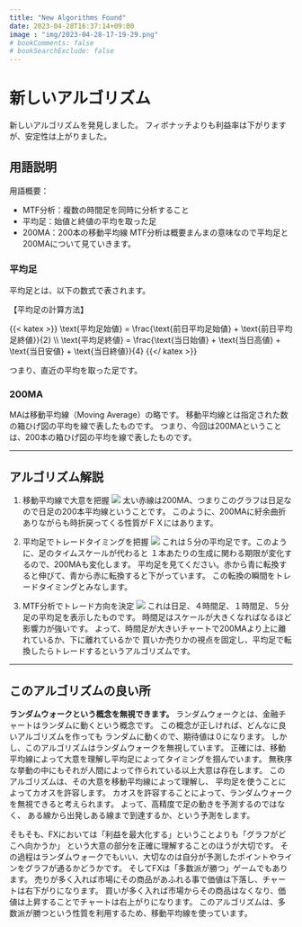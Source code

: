 ```yaml
---
title: "New Algorithms Found"
date: 2023-04-28T16:37:14+09:00
image : "img/2023-04-28-17-19-29.png"
# bookComments: false
# bookSearchExclude: false
---
```



# 新しいアルゴリズム
新しいアルゴリズムを発見しました。
フィボナッチよりも利益率は下がりますが、安定性は上がりました。

## 用語説明
用語概要：
- MTF分析：複数の時間足を同時に分析すること
- 平均足：始値と終値の平均を取った足
- 200MA：200本の移動平均線
MTF分析は概要まんまの意味なので平均足と200MAについて見ていきます。

### 平均足
平均足とは、以下の数式で表されます。

【平均足の計算方法】

{{< katex >}}
\text{平均足始値} = \frac{\text{前日平均足始値} + \text{前日平均足終値}}{2}
\\\\
\text{平均足終値} = \frac{\text{当日始値} + \text{当日高値} + \text{当日安値} + \text{当日終値}}{4}
{{</ katex >}}

つまり、直近の平均を取った足です。

### 200MA
MAは移動平均線（Moving Average）の略です。
移動平均線とは指定された数の箱ひげ図の平均を線で表したものです。
つまり、今回は200MAということは、200本の箱ひげ図の平均を線で表したものです。

---

## アルゴリズム解説

1. 移動平均線で大意を把握
![](https://Takaya-Shiraishi.github.io/ResearchReport/img/2023-04-28-17-13-53.png)
太い赤線は200MA、つまりこのグラフは日足なので日足の200本平均線ということです。
このように、200MAに紆余曲折ありながらも時折戻ってくる性質がＦＸにはあります。
1. 平均足でトレードタイミングを把握
![](https://Takaya-Shiraishi.github.io/ResearchReport/img/2023-04-28-17-19-29.png)
これは５分の平均足です。このように、足のタイムスケールが代わると
１本あたりの生成に関わる期限が変化するので、200MAも変化します。
平均足を見てください。赤から青に転換すると伸びて、青から赤に転換すると下がっています。
この転換の瞬間をトレードタイミングとみなします。

1. MTF分析でトレード方向を決定
![](https://Takaya-Shiraishi.github.io/ResearchReport/img/2023-04-28-17-30-16.png)
これは日足、４時間足、１時間足、５分足の平均足を表示したものです。
時間足はスケールが大きくなればなるほど影響力が強いです。
よって、時間足が大きいチャートで200MAより上に離れているか、下に離れているかで
買いか売りかの視点を固定し、平均足で転換したらトレードするというアルゴリズムです。

---

## このアルゴリズムの良い所
**ランダムウォークという概念を無視できます。**
ランダムウォークとは、金融チャートはランダムに動くという概念です。
この概念が正しければ、どんなに良いアルゴリズムを作っても
ランダムに動くので、期待値は０になります。
しかし、このアルゴリズムはランダムウォークを無視しています。
正確には、移動平均線によって大意を理解し平均足によってタイミングを掴んでいます。
無秩序な挙動の中にもそれが人間によって作られている以上大意は存在します。
このアルゴリズムは、その大意を移動平均線によって理解し、
平均足を使うことによってカオスを許容します。
カオスを許容することによって、ランダムウォークを無視できると考えられます。
よって、高精度で足の動きを予測するのではなく、
ある線から出発しある線まで到達するか、という予測をします。

そもそも、FXにおいては「利益を最大化する」ということよりも「グラフがどこへ向かうか」
という大意の部分を正確に理解することのほうが大切です。
その過程はランダムウォークでもいい、大切なのは自分が予測したポイントやラインをグラフが通るかどうかです。
そしてFXは「多数派が勝つ」ゲームでもあります。
売りが多く入れば市場にその商品があふれる事で価値は下落し、チャートは右下がりになります。
買いが多く入れば市場からその商品はなくなり、価値は上昇することでチャートは右上がりになります。
このアルゴリズムは、多数派が勝つという性質を利用するため、移動平均線を使っています。